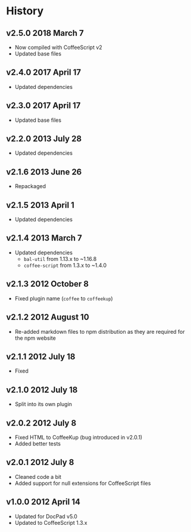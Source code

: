 # History

## v2.5.0 2018 March 7
- Now compiled with CoffeeScript v2
- Updated base files

## v2.4.0 2017 April 17
- Updated dependencies

## v2.3.0 2017 April 17
- Updated base files

## v2.2.0 2013 July 28
- Updated dependencies

## v2.1.6 2013 June 26
- Repackaged

## v2.1.5 2013 April 1
- Updated dependencies


## v2.1.4 2013 March 7
- Updated dependencies
    - `bal-util` from 1.13.x to ~1.16.8
    - `coffee-script` from 1.3.x to ~1.4.0

## v2.1.3 2012 October 8
- Fixed plugin name (`coffee` to `coffeekup`)

## v2.1.2 2012 August 10
- Re-added markdown files to npm distribution as they are required for the npm website

## v2.1.1 2012 July 18
- Fixed

## v2.1.0 2012 July 18
- Split into its own plugin

## v2.0.2 2012 July 8
- Fixed HTML to CoffeeKup (bug introduced in v2.0.1)
- Added better tests

## v2.0.1 2012 July 8
- Cleaned code a bit
- Added support for null extensions for CoffeeScript files

## v1.0.0 2012 April 14
- Updated for DocPad v5.0
- Updated to CoffeeScript 1.3.x

